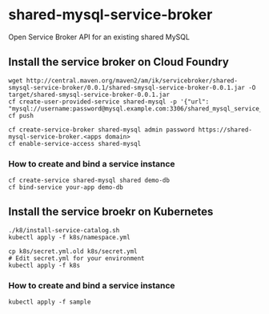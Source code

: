 # shared-mysql-service-broker
Open Service Broker API for an existing shared MySQL

## Install the service broker on Cloud Foundry

```
wget http://central.maven.org/maven2/am/ik/servicebroker/shared-smysql-service-broker/0.0.1/shared-smysql-service-broker-0.0.1.jar -O target/shared-smysql-service-broker-0.0.1.jar
cf create-user-provided-service shared-mysql -p '{"url": "mysql://username:password@mysql.example.com:3306/shared_mysql_service_broker"}'
cf push
```

```
cf create-service-broker shared-mysql admin password https://shared-mysql-service-broker.<apps domain>
cf enable-service-access shared-mysql
```

### How to create and bind a service instance

```
cf create-service shared-mysql shared demo-db
cf bind-service your-app demo-db
```

## Install the service broekr on Kubernetes

```
./k8/install-service-catalog.sh
kubectl apply -f k8s/namespace.yml
```

```
cp k8s/secret.yml.old k8s/secret.yml
# Edit secret.yml for your environment
kubectl apply -f k8s
```

### How to create and bind a service instance

```
kubectl apply -f sample
```

